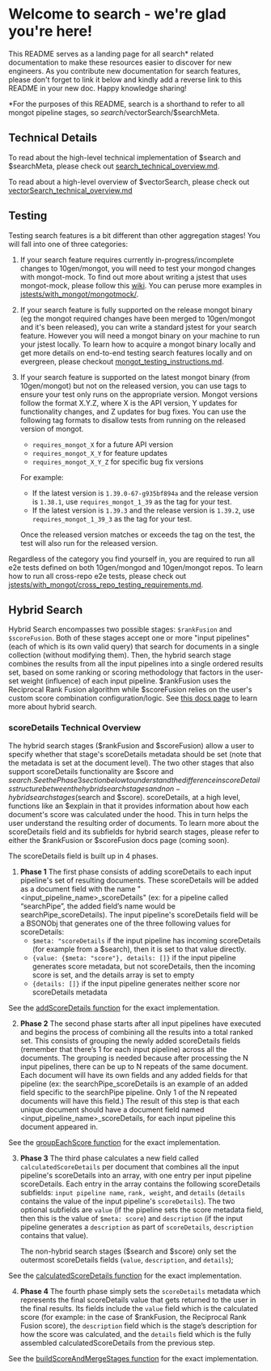 # Welcome to search - we're glad you're here!

This README serves as a landing page for all search\* related documentation to make these resources easier to discover for new engineers. As you contribute new documentation for search features, please don't forget to link it below and kindly add a reverse link to this README in your new doc. Happy knowledge sharing!

\*For the purposes of this README, search is a shorthand to refer to all mongot pipeline stages, so $search/$vectorSearch/$searchMeta.

## Technical Details

To read about the high-level technical implementation of $search and $searchMeta, please check out [search_technical_overview.md](https://github.com/10gen/mongo/blob/master/src/mongo/db/query/search/search_technical_overview.md).

To read about a high-level overview of $vectorSearch, please check out [vectorSearch_technical_overview.md](https://github.com/10gen/mongo/blob/master/src/mongo/db/pipeline/search/vectorSearch_technical_overview.md)

## Testing

Testing search features is a bit different than other aggregation stages! You will fall into one of three categories:

1. If your search feature requires currently in-progress/incomplete changes to 10gen/mongot, you will need to test your mongod changes with mongot-mock. To find out more about writing a jstest that uses mongot-mock, please follow this [wiki](https://wiki.corp.mongodb.com/display/~zixuan.zhuang@mongodb.com/How+to+run+%24search+locally+using+Mongot+Mock). You can peruse more examples in [jstests/with_mongot/mongotmock/](https://github.com/10gen/mongo/blob/master/jstests/with_mongot/mongotmock/).

2. If your search feature is fully supported on the release mongot binary (eg the mongot required changes have been merged to 10gen/mongot and it's been released), you can write a standard jstest for your search feature. However you will need a mongot binary on your machine to run your jstest locally. To learn how to acquire a mongot binary locally and get more details on end-to-end testing search features locally and on evergreen, please checkout [mongot_testing_instructions.md](https://github.com/10gen/mongo/blob/master/jstests/with_mongot/e2e/mongot_testing_instructions.md).

3. If your search feature is supported on the latest mongot binary (from 10gen/mongot) but not on the released version, you can use tags to ensure your test only runs on the appropriate version. Mongot versions follow the format X.Y.Z, where X is the API version, Y updates for functionality changes, and Z updates for bug fixes. You can use the following tag formats to disallow tests from running on the released version of mongot.

   - `requires_mongot_X` for a future API version
   - `requires_mongot_X_Y` for feature updates
   - `requires_mongot_X_Y_Z` for specific bug fix versions

   For example:

   - If the latest version is `1.39.0-67-g935bf894a` and the release version is `1.38.1`, use `requires_mongot_1_39` as the tag for your test.
   - If the latest version is `1.39.3` and the release version is `1.39.2`, use `requires_mongot_1_39_3` as the tag for your test.

   Once the released version matches or exceeds the tag on the test, the test will also run for the released version.

Regardless of the category you find yourself in, you are required to run all e2e tests defined on both 10gen/mongod and 10gen/mongot repos. To learn how to run all cross-repo e2e tests, please check out [jstests/with_mongot/cross_repo_testing_requirements.md](https://github.com/10gen/mongo/blob/master/jstests/with_mongot/cross_repo_testing_requirements.md).

## Hybrid Search

Hybrid Search encompasses two possible stages: `$rankFusion` and `$scoreFusion`. Both of these stages accept one or more "input pipelines" (each of which is its own valid query) that search for documents in a single collection (without modifying them). Then, the hybrid search stage combines the results from all the input pipelines into a single ordered results set, based on some ranking or scoring methodology that factors in the user-set weight (influence) of each input pipeline. $rankFusion uses the Reciprocal Rank Fusion algorithm while $scoreFusion relies on the user's custom score combination configuration/logic. See [this docs page](https://dochub.mongodb.org/core/rank-fusion) to learn more about hybrid search.

### scoreDetails Technical Overview

The hybrid search stages ($rankFusion and $scoreFusion) allow a user to specify whether that stage's scoreDetails metadata should be set (note that the metadata is set at the document level). The two other stages that also support scoreDetails functionality are $score and $search. See the Phase 3 section below to understand the difference in scoreDetails structure between the hybrid search stages and non-hybrid search stages ($search and $score). scoreDetails, at a high level, functions like an $explain in that it provides information about how each document's score was calculated under the hood. This in turn helps the user understand the resulting order of documents. To learn more about the scoreDetails field and its subfields for hybrid search stages, please refer to either the $rankFusion or $scoreFusion docs page (coming soon).

The scoreDetails field is built up in 4 phases.

1. **Phase 1**
   The first phase consists of adding scoreDetails to each input pipeline's set of resulting documents. These scoreDetails will be added as a document field with the name "<input_pipeline_name>\_scoreDetails" (ex: for a pipeline called “searchPipe”, the added field’s name would be searchPipe_scoreDetails). The input pipeline's scoreDetails field will be a BSONObj that generates one of the three following values for scoreDetails:
   - `$meta: "scoreDetails` if the input pipeline has incoming scoreDetails (for example from a $search), then it is set to that value directly.
   - `{value: {$meta: "score"}, details: []}` if the input pipeline generates score metadata, but not scoreDetails, then the incoming score is set, and the details array is set to empty
   - `{details: []}` if the input pipeline generates neither score nor scoreDetails metadata

See the [addScoreDetails function](https://github.com/10gen/mongo/blob/f3eed1b0cc3860aae1d524de205f7fe3b28e2a3d/src/mongo/db/pipeline/document_source_hybrid_scoring_util.cpp#L765) for the exact implementation.

2. **Phase 2**
   The second phase starts after all input pipelines have executed and begins the process of combining all the results into a total ranked set. This consists of grouping the newly added scoreDetails fields (remember that there’s 1 for each input pipeline) across all the documents. The grouping is needed because after processing the N input pipelines, there can be up to N repeats of the same document. Each document will have its own fields and any added fields for that pipeline (ex: the searchPipe_scoreDetails is an example of an added field specific to the searchPipe pipeline. Only 1 of the N repeated documents will have this field.) The result of this step is that each unique document should have a document field named <input_pipeline_name>\_scoreDetails, for each input pipeline this document appeared in.

See the [groupEachScore function](https://github.com/10gen/mongo/blob/f3eed1b0cc3860aae1d524de205f7fe3b28e2a3d/src/mongo/db/pipeline/document_source_rank_fusion.cpp#L461) for the exact implementation.

3. **Phase 3**
   The third phase calculates a new field called `calculatedScoreDetails` per document that combines all the input pipeline's scoreDetails into an array, with one entry per input pipeline scoreDetails. Each entry in the array contains the following scoreDetails subfields: `input pipeline name`, `rank, weight`, and `details` (`details` contains the value of the input pipeline's `scoreDetails`). The two optional subfields are `value` (if the pipeline sets the score metadata field, then this is the value of `$meta: score`) and `description` (if the input pipeline generates a `description` as part of `scoreDetails`, `description` contains that value).

   The non-hybrid search stages ($search and $score) only set the outermost scoreDetails fields (`value`, `description`, and `details`);

See the [calculatedScoreDetails function](https://github.com/10gen/mongo/blob/f3eed1b0cc3860aae1d524de205f7fe3b28e2a3d/src/mongo/db/pipeline/document_source_hybrid_scoring_util.cpp#L120) for the exact implementation.

4. **Phase 4**
   The fourth phase simply sets the `scoreDetails` metadata which represents the final scoreDetails value that gets returned to the user in the final results. Its fields include the `value` field which is the calculated score (for example: in the case of $rankFusion, the Reciprocal Rank Fusion score), the `description` field which is the stage’s description for how the score was calculated, and the `details` field which is the fully assembled calculatedScoreDetails from the previous step.

See the [buildScoreAndMergeStages function](https://github.com/10gen/mongo/blob/f3eed1b0cc3860aae1d524de205f7fe3b28e2a3d/src/mongo/db/pipeline/document_source_rank_fusion.cpp#L565) for the exact implementation.
